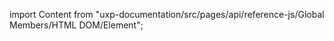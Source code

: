 
import Content from "uxp-documentation/src/pages/api/reference-js/Global Members/HTML DOM/Element";

<Content query="product=photoshop"/>
